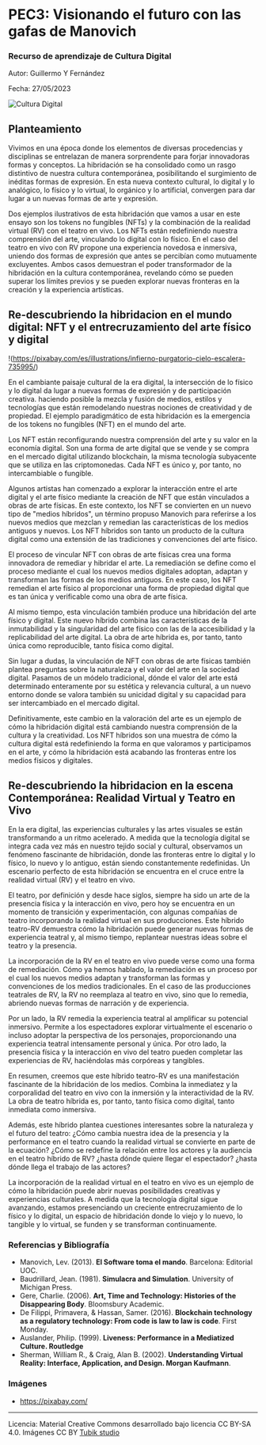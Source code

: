 
# PEC3: Visionando el futuro con las gafas de Manovich 

### Recurso de aprendizaje de Cultura Digital 


Autor: Guillermo Y Fernández 


Fecha: 27/05/2023

![Cultura Digital](https://miro.medium.com/max/1400/0*9PyyNvrO2PcD3KuU.png) 



## Planteamiento


Vivimos en una época donde los elementos de diversas procedencias y disciplinas se entrelazan de manera sorprendente para forjar innovadoras formas y conceptos.
La hibridación se ha consolidado como un rasgo distintivo de nuestra cultura contemporánea, posibilitando el surgimiento de inéditas formas de expresión. En esta nueva contexto cultural, lo digital y lo analógico, lo físico y lo virtual, lo orgánico y lo artificial, convergen para dar lugar a un nuevas formas de arte y expresión.

Dos ejemplos ilustrativos de esta hibridación  que vamos a usar en este ensayo son los tokens no fungibles (NFTs) y la combinación de la realidad virtual (RV) con el teatro en vivo. Los NFTs están redefiniendo nuestra comprensión del arte, vinculando lo digital con lo físico.
En el caso  del teatro en vivo con RV propone una experiencia novedosa e inmersiva, uniendo dos formas de expresión que antes se percibían como mutuamente excluyentes.
Ambos casos demuestran el poder transformador de la hibridación en la cultura contemporánea, revelando cómo se pueden superar los límites previos y se pueden explorar nuevas fronteras en la creación y la experiencia artísticas.


## Re-descubriendo la hibridacion en el mundo digital: NFT y el entrecruzamiento del arte físico y digital

!(https://pixabay.com/es/illustrations/infierno-purgatorio-cielo-escalera-735995/)

En el cambiante paisaje cultural de la era digital, la intersección de lo físico y lo digital da lugar a nuevas formas de expresión y de participación creativa. haciendo posible la  mezcla y fusión de medios, estilos y tecnologías que están remodelando nuestras nociones de creatividad y de propiedad. El ejemplo paradigmático de esta hibridación es la emergencia de los tokens no fungibles (NFT) en el mundo del arte.

Los NFT están reconfigurando nuestra comprensión del arte y su valor en la economía digital. Son una forma de arte digital que se vende y se compra en el mercado digital utilizando blockchain, la misma tecnología subyacente que se utiliza en las criptomonedas. Cada NFT es único y, por tanto, no intercambiable o fungible.

Algunos artistas han comenzado a explorar la interacción entre el arte digital y el arte físico mediante la creación de NFT que están vinculados a obras de arte físicas. En este contexto, los NFT se convierten en un nuevo tipo de "medios híbridos", un término propuso Manovich para referirse a los nuevos medios que mezclan y remedian las características de los medios antiguos y nuevos. Los NFT híbridos son tanto un producto de la cultura digital como una extensión de las tradiciones y convenciones del arte físico.

El proceso de vincular NFT con obras de arte físicas crea una forma innovadora de remediar y hibridar el arte. La remediación se define como  el proceso mediante el cual los nuevos medios digitales adoptan, adaptan y transforman las formas de los medios antiguos. En este caso, los NFT remedian el arte físico al proporcionar una forma de propiedad digital que es tan única y verificable como una obra de arte física.

Al mismo tiempo, esta vinculación también produce una hibridación del arte físico y digital. Este nuevo híbrido combina las características de la inmutabilidad y la singularidad del arte físico con las de la accesibilidad y la replicabilidad del arte digital. La obra de arte híbrida es, por tanto, tanto única como reproducible, tanto física como digital.

Sin lugar a dudas, la vinculación de NFT con obras de arte físicas también plantea preguntas sobre la naturaleza y el valor del arte en la sociedad digital. Pasamos de un módelo tradicional, dónde el valor del arte  está determinado enteramente por su estética y  relevancia cultural, a un nuevo entorno donde se valora también su unicidad digital y su capacidad para ser intercambiado en el mercado digital.

Definitivamente, este cambio en la valoración del arte es un ejemplo de cómo la hibridación digital está cambiando nuestra comprensión de la cultura y la creatividad. Los NFT híbridos son una muestra de cómo la cultura digital está redefiniendo la forma en que valoramos y participamos en el arte, y cómo la hibridación está acabando las fronteras entre los medios físicos y digitales.


## Re-descubriendo la hibridacion en la escena Contemporánea: Realidad Virtual y Teatro en Vivo

En la era digital, las experiencias culturales y las artes visuales se están transformando a un ritmo acelerado. A medida que la tecnología digital se integra cada vez más en nuestro tejido social y cultural, observamos un fenómeno fascinante de hibridación, donde las fronteras entre lo digital y lo físico, lo nuevo y lo antiguo, están siendo constantemente redefinidas. Un escenario perfecto de esta hibridación se encuentra en el cruce entre la realidad virtual (RV) y el teatro en vivo.

El teatro, por definición y desde hace siglos, siempre ha sido un arte de la presencia física y la interacción en vivo, pero hoy se encuentra en un momento de transición y experimentación, con algunas compañías de teatro incorporando la realidad virtual en sus producciones. Este híbrido teatro-RV demuestra cómo la hibridación puede generar nuevas formas de experiencia teatral y, al mismo tiempo, replantear nuestras ideas sobre el teatro y la presencia.

La incorporación de la RV en el teatro en vivo puede verse como una forma de remediación. Cómo ya hemos hablado, la remediación es un proceso por el cual los nuevos medios adaptan y transforman las formas y convenciones de los medios tradicionales. En el caso de las producciones teatrales de RV, la RV no reemplaza al teatro en vivo, sino que lo remedia, abriendo nuevas formas de narración y de experiencia.

Por un lado, la RV remedia la experiencia teatral al amplificar su potencial inmersivo. Permite a los espectadores explorar virtualmente el escenario o incluso adoptar la perspectiva de los personajes, proporcionando una experiencia teatral intensamente personal y única.
Por otro lado, la presencia física y la interacción en vivo del teatro pueden completar las experiencias de RV, haciéndolas más corpóreas y tangibles.

En resumen, creemos que este híbrido teatro-RV es una manifestación fascinante de la hibridación de los medios. Combina la inmediatez y la corporalidad del teatro en vivo con la inmersión y la interactividad de la RV. La obra de teatro híbrida es, por tanto, tanto física como digital, tanto inmediata como inmersiva.

Además, este híbrido plantea cuestiones interesantes sobre la naturaleza y el futuro del teatro:
 ¿Cómo cambia nuestra idea de la presencia y la performance en el teatro cuando la realidad virtual se convierte en parte de la ecuación?
  ¿Cómo se redefine la relación entre los actores y la audiencia en el teatro híbrido de RV?
  ¿hasta dónde quiere llegar el espectador? 
  ¿hasta dónde llega el trabajo de las actores?

La incorporación de la realidad virtual en el teatro en vivo es un ejemplo de cómo la hibridación puede abrir nuevas posibilidades creativas y experiencias culturales. A medida que la tecnología digital sigue avanzando, estamos presenciando un creciente entrecruzamiento de lo físico y lo digital, un espacio de hibridación donde lo viejo y lo nuevo, lo tangible y lo virtual, se funden y se transforman continuamente.


### Referencias y Bibliografía

* Manovich, Lev. (2013). **El Software toma el mando**. Barcelona: Editorial UOC. 
* Baudrillard, Jean. (1981). **Simulacra and Simulation**. University of Michigan Press.
* Gere, Charlie. (2006). **Art, Time and Technology: Histories of the Disappearing Body**. Bloomsbury Academic.
* De Filippi, Primavera, & Hassan, Samer. (2016). **Blockchain technology as a regulatory technology: From code is law to law is code**. First Monday.
* Auslander, Philip. (1999). **Liveness: Performance in a Mediatized Culture. Routledge**
* Sherman, William R., & Craig, Alan B. (2002). **Understanding Virtual Reality: Interface, Application, and Design. Morgan Kaufmann**.

### Imágenes 
* https://pixabay.com/



----

Licencia: Material Creative Commons desarrollado bajo licencia CC BY-SA 4.0. Imágenes CC BY [Tubik studio](https://blog.tubikstudio.com/how-to-create-original-flat-illustrations-designers-tips/) 


